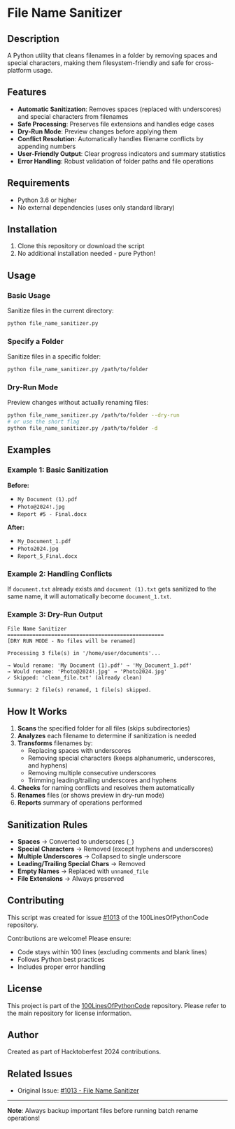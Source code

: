 # File Name Sanitizer

## Description

A Python utility that cleans filenames in a folder by removing spaces and special characters, making them filesystem-friendly and safe for cross-platform usage.

## Features

- **Automatic Sanitization**: Removes spaces (replaced with underscores) and special characters from filenames
- **Safe Processing**: Preserves file extensions and handles edge cases
- **Dry-Run Mode**: Preview changes before applying them
- **Conflict Resolution**: Automatically handles filename conflicts by appending numbers
- **User-Friendly Output**: Clear progress indicators and summary statistics
- **Error Handling**: Robust validation of folder paths and file operations

## Requirements

- Python 3.6 or higher
- No external dependencies (uses only standard library)

## Installation

1. Clone this repository or download the script
2. No additional installation needed - pure Python!

## Usage

### Basic Usage

Sanitize files in the current directory:
```bash
python file_name_sanitizer.py
```

### Specify a Folder

Sanitize files in a specific folder:
```bash
python file_name_sanitizer.py /path/to/folder
```

### Dry-Run Mode

Preview changes without actually renaming files:
```bash
python file_name_sanitizer.py /path/to/folder --dry-run
# or use the short flag
python file_name_sanitizer.py /path/to/folder -d
```

## Examples

### Example 1: Basic Sanitization

**Before:**
- `My Document (1).pdf`
- `Photo@2024!.jpg`
- `Report #5 - Final.docx`

**After:**
- `My_Document_1.pdf`
- `Photo2024.jpg`
- `Report_5_Final.docx`

### Example 2: Handling Conflicts

If `document.txt` already exists and `document (1).txt` gets sanitized to the same name, it will automatically become `document_1.txt`.

### Example 3: Dry-Run Output

```
File Name Sanitizer
==================================================
[DRY RUN MODE - No files will be renamed]

Processing 3 file(s) in '/home/user/documents'...

→ Would rename: 'My Document (1).pdf' → 'My_Document_1.pdf'
→ Would rename: 'Photo@2024!.jpg' → 'Photo2024.jpg'
✓ Skipped: 'clean_file.txt' (already clean)

Summary: 2 file(s) renamed, 1 file(s) skipped.
```

## How It Works

1. **Scans** the specified folder for all files (skips subdirectories)
2. **Analyzes** each filename to determine if sanitization is needed
3. **Transforms** filenames by:
   - Replacing spaces with underscores
   - Removing special characters (keeps alphanumeric, underscores, and hyphens)
   - Removing multiple consecutive underscores
   - Trimming leading/trailing underscores and hyphens
4. **Checks** for naming conflicts and resolves them automatically
5. **Renames** files (or shows preview in dry-run mode)
6. **Reports** summary of operations performed

## Sanitization Rules

- **Spaces** → Converted to underscores (`_`)
- **Special Characters** → Removed (except hyphens and underscores)
- **Multiple Underscores** → Collapsed to single underscore
- **Leading/Trailing Special Chars** → Removed
- **Empty Names** → Replaced with `unnamed_file`
- **File Extensions** → Always preserved

## Contributing

This script was created for issue [#1013](https://github.com/sumanth-0/100LinesOfPythonCode/issues/1013) of the 100LinesOfPythonCode repository.

Contributions are welcome! Please ensure:
- Code stays within 100 lines (excluding comments and blank lines)
- Follows Python best practices
- Includes proper error handling

## License

This project is part of the [100LinesOfPythonCode](https://github.com/sumanth-0/100LinesOfPythonCode) repository. Please refer to the main repository for license information.

## Author

Created as part of Hacktoberfest 2024 contributions.

## Related Issues

- Original Issue: [#1013 - File Name Sanitizer](https://github.com/sumanth-0/100LinesOfPythonCode/issues/1013)

---

**Note**: Always backup important files before running batch rename operations!
